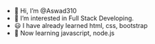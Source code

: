- 👋 Hi, I’m @Aswad310
- 👀 I’m interested in Full Stack Developing.
- 😃 I have already learned html, css, bootstrap
- 🌱 Now learning javascript, node.js
<!---
Aswad310/Aswad310 is a ✨ special ✨ repository because its `README.md` (this file) appears on your GitHub profile.
You can click the Preview link to take a look at your changes.
--->

